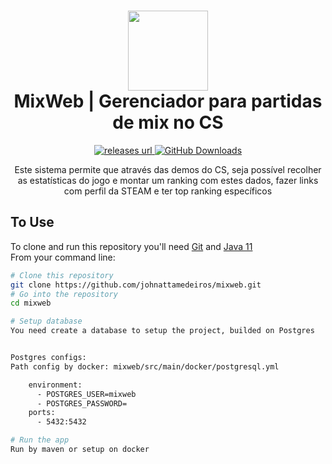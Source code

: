 <span id="top"></span>
<h1 align="center">
  <img src="https://icon-library.com/images/counter-strike-icon/counter-strike-icon-29.jpg" width="128" />
  <br> MixWeb | Gerenciador para partidas de mix no CS
</h1>

<p align="center">
<!-- Version -->
  <a href="https://github.com/heliomarpm/udemy-downloader-gui/releases" target="_blank" rel="noopener noreferrer">
     <img alt="releases url" src="https://img.shields.io/github/v/release/johnattamedeiros/mixweb?style=for-the-badge&labelColor=1C1E26&color=2ea043"/>
  </a>
  <!-- Downloads -->
  <a href="https://github.com/heliomarpm/udemy-downloader-gui/releases" target="_blank" rel="noopener noreferrer">
    <img alt="GitHub Downloads" src="https://img.shields.io/github/downloads/johnattamedeiros/mixweb/total?style=for-the-badge&labelColor=1C1E26&color=2ea043">
  </a>
  <!-- Issues -->
  <!-- <a href="https://github.com/heliomarpm/udemy-downloader-gui/issues?q=is%3Aissue+is%3Aopen+sort%3Aupdated-desc" target="_blank">
    <img alt="GitHub issues" src="https://img.shields.io/github/issues/johnattamedeiros/mixweb?style=for-the-badge&labelColor=1C1E26">
  </a> -->
</p>

<div align="center">

  Este sistema permite que através das demos do CS, seja possível recolher as estatísticas do jogo e montar um ranking com estes dados, fazer links com perfil da STEAM e ter top ranking específicos<br>
  
 
</div>

## To Use

To clone and run this repository you'll need [Git](https://git-scm.com) and [Java 11](https://adoptium.net/temurin/releases?version=11) \
From your command line:

```bash
# Clone this repository
git clone https://github.com/johnattamedeiros/mixweb.git
# Go into the repository
cd mixweb

# Setup database
You need create a database to setup the project, builded on Postgres


Postgres configs:
Path config by docker: mixweb/src/main/docker/postgresql.yml

    environment:
      - POSTGRES_USER=mixweb
      - POSTGRES_PASSWORD=
    ports:
      - 5432:5432

# Run the app
Run by maven or setup on docker




